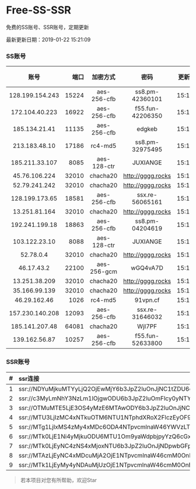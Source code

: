 # Free-SS-SSR

免费的SS账号、SSR账号，定期更新

最新更新日期：2019-01-22 15:21:09 

### SS账号

|账号|端口|加密方式|密码|更新时间|国家|
|:-----:|-----:|:----:|:----:|:----:|:----:|
|128.199.154.243|15224|aes-256-cfb|ss8.pm-42360101|15:17:05|SG|
|172.104.40.223|16922|aes-256-cfb|f55.fun-42206350|15:17:05|SG|
|185.134.21.41|11135|aes-256-cfb|edgkeb|15:17:12|GB|
|213.183.48.10|17186|rc4-md5|ss8.pm-32975495|15:17:05|RU|
|185.211.33.107|8085|aes-128-ctr|JUXIANGE|15:17:10|US|
|45.76.106.224|32010|chacha20|http://gggg.rocks|15:17:12|JP|
|52.79.241.242|32010|chacha20|http://gggg.rocks|15:17:14|KR|
|128.199.173.65|18581|aes-256-cfb|ssx.re-56065161|15:17:06|SG|
|13.251.81.164|32010|chacha20|http://gggg.rocks|15:17:14|SG|
|192.241.199.18|18863|aes-256-cfb|ss8.pm-04204619|15:17:04|US|
|103.122.23.10|8088|aes-128-ctr|JUXIANGE|15:17:07|US|
|52.78.0.4|32010|chacha20|http://gggg.rocks|15:12:14|KR|
|46.17.43.2|22100|aes-256-gcm|wGQ4vA7D|15:17:13|RU|
|13.251.38.209|32010|chacha20|http://gggg.rocks|15:17:13|SG|
|35.166.99.139|32010|chacha20|http://gggg.rocks|15:17:11|US|
|46.29.162.46|1026|rc4-md5|91vpn.cf|15:17:12|RU|
|157.230.140.208|12093|aes-256-cfb|ssx.re-31646032|15:17:05|US|
|185.141.207.48|64081|chacha20|WjI7PF|15:17:12|GB|
|139.162.56.87|10257|aes-256-cfb|f55.fun-52633800|15:17:05|SG|


### SSR账号

|#|ssr连接|
|:-----|:-----|
|1|ssr://NDYuMjkuMTYyLjQ2OjEwMjY6b3JpZ2luOnJjNC1tZDU6cGxhaW46T1RGMmNHNHVZMlkvP3JlbWFya3M9VTFOU1ZFOVBURjlPYjJSbE91U19oT2U5bC1hV3J5QSZncm91cD1WMWRYTGxOVFVsTlVUMDlNTGtOUFRR|
|2|ssr://c3MyLmNhY3NzLm1lOjgwODU6b3JpZ2luOmFlcy0yNTYtY2ZiOnBsYWluOk5EY3hOVEEyTXpVMk9BLz9yZW1hcmtzPVUxTlNWRTlQVEY5T2IyUmxPdVNfaE9lOWwtYVdyeUEmZ3JvdXA9VjFkWExsTlRVbE5VVDA5TUxrTlBUUQ|
|3|ssr://OTMuMTE5LjE3OS4yMzE6MTAwODY6b3JpZ2luOnJjNC1tZDUtNjpwbGFpbjpiV2xzZFhoby8_b2Jmc3BhcmFtPTVweTY1Wnk2NXJXTDZLLUVPbWgwZEhBNkx5OTBMbU51TDBWb1pHMVVlR1UmcHJvdG9wYXJhbT1NVERsaFlNeGRPYXpxT1dHakRwb2RIUndPaTh2ZEM1amJpOVNaVVZSV25oeiZyZW1hcmtzPVUxTlNWRTlQVEY5T2IyUmxPdWU5bC1tcHJPV3d2T1M2bWlBJmdyb3VwPVYxZFhMbE5UVWxOVVQwOU1Ma05QVFE|
|4|ssr://MTU3LjIzMC4xNTkuOTM6NTU1NTphdXRoX2FlczEyOF9tZDU6YWVzLTEyOC1jdHI6cGxhaW46ZFdwNWFISjBaMlZ5Lz9yZW1hcmtzPVUxTlNWRTlQVEY5T2IyUmxPdWUtanVXYnZTQSZncm91cD1WMWRYTGxOVFVsTlVUMDlNTGtOUFRR|
|5|ssr://MTg1LjIxMS4zMy4xMDc6ODA4NTpvcmlnaW46YWVzLTEyOC1jdHI6cGxhaW46U2xWWVNVRk9SMFUvP29iZnNwYXJhbT1VMU12VTFOUzU2NkE1THVMT21oMGRIQTZMeTkwTG1OdUwxSkVNRVEzYzNnJnByb3RvcGFyYW09TVREbGhZTXhkT2F6cU9XR2pEcG9kSFJ3T2k4dmRDNWpiaTlTWlVWUlduaHomcmVtYXJrcz1VMU5TVkU5UFRGOU9iMlJsT3VXLXQtV2J2U0EmZ3JvdXA9VjFkWExsTlRVbE5VVDA5TUxrTlBUUQ|
|6|ssr://MTk0LjE1Ni4yMjkuODU6MTU1Om9yaWdpbjpyYzQ6cGxhaW46Ykc1amJnLz9yZW1hcmtzPVUxTlNWRTlQVEY5T2IyUmxPdVctdC1XYnZTQSZncm91cD1WMWRYTGxOVFVsTlVUMDlNTGtOUFRR|
|7|ssr://MTk0LjEyNC4zNS4xMjoxNTU6b3JpZ2luOnJjNDpwbGFpbjpiRzVqYmcvP3JlbWFya3M9VTFOU1ZFOVBURjlPYjJSbE91ZVJudVdqcXlBJmdyb3VwPVYxZFhMbE5UVWxOVVQwOU1Ma05QVFE|
|8|ssr://MTAzLjEyNC4xMDcuMjA2OjE1NTpvcmlnaW46cmM0OnBsYWluOmJHNWpiZy8_cmVtYXJrcz1VMU5TVkU5UFRGOU9iMlJsT3VTNm11V2txdVdjc09XTXVpQSZncm91cD1WMWRYTGxOVFVsTlVUMDlNTGtOUFRR|
|9|ssr://MTk1LjEyMy4yNDAuMjUzOjE1NTpvcmlnaW46cmM0OnBsYWluOmJHNWpiZy8_cmVtYXJrcz1VMU5TVkU5UFRGOU9iMlJsT3VTNWpPV0ZpLVdGc0NBJmdyb3VwPVYxZFhMbE5UVWxOVVQwOU1Ma05QVFE|


> 若本项目对您有所帮助，欢迎Star